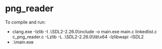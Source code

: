 # png_reader

To compile and run:
- clang.exe -Izlib -I .\SDL2-2.26.0\include -o main.exe main.c linkedlist.c c_png_reader.c -Lzlib -L .\SDL2-2.26.0\lib\x64 -lzlibwapi -lSDL2
- .\main.exe
